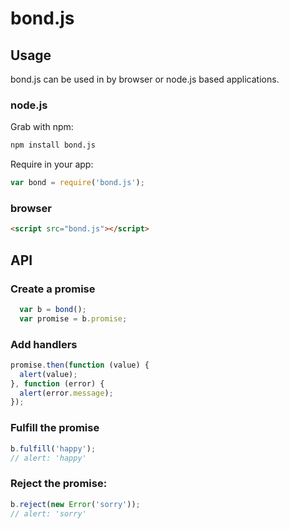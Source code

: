 # bond.js

## Usage

bond.js can be used in by browser or node.js based applications.

### node.js

Grab with npm:

```bash
npm install bond.js
```

Require in your app:

```javascript
var bond = require('bond.js');
```

### browser

```html
<script src="bond.js"></script>
```

## API

### Create a promise

```javascript
  var b = bond();
  var promise = b.promise;
```

### Add handlers

```javascript
promise.then(function (value) {
  alert(value);
}, function (error) {
  alert(error.message);
});
```

### Fulfill the promise

```javascript
b.fulfill('happy');
// alert: 'happy'
```

### Reject the promise:

```javascript
b.reject(new Error('sorry'));
// alert: 'sorry'
```


